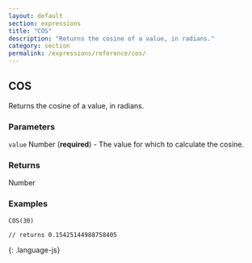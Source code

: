 ```yaml
---
layout: default
section: expressions
title: "COS"
description: "Returns the cosine of a value, in radians."
category: section
permalink: /expressions/reference/cos/
---
```


## COS

Returns the cosine of a value, in radians.

### Parameters

`value` Number (__required__) - The value for which to calculate the cosine.

### Returns

Number

### Examples

~~~
COS(30)

// returns 0.15425144988758405
~~~
{: .language-js}